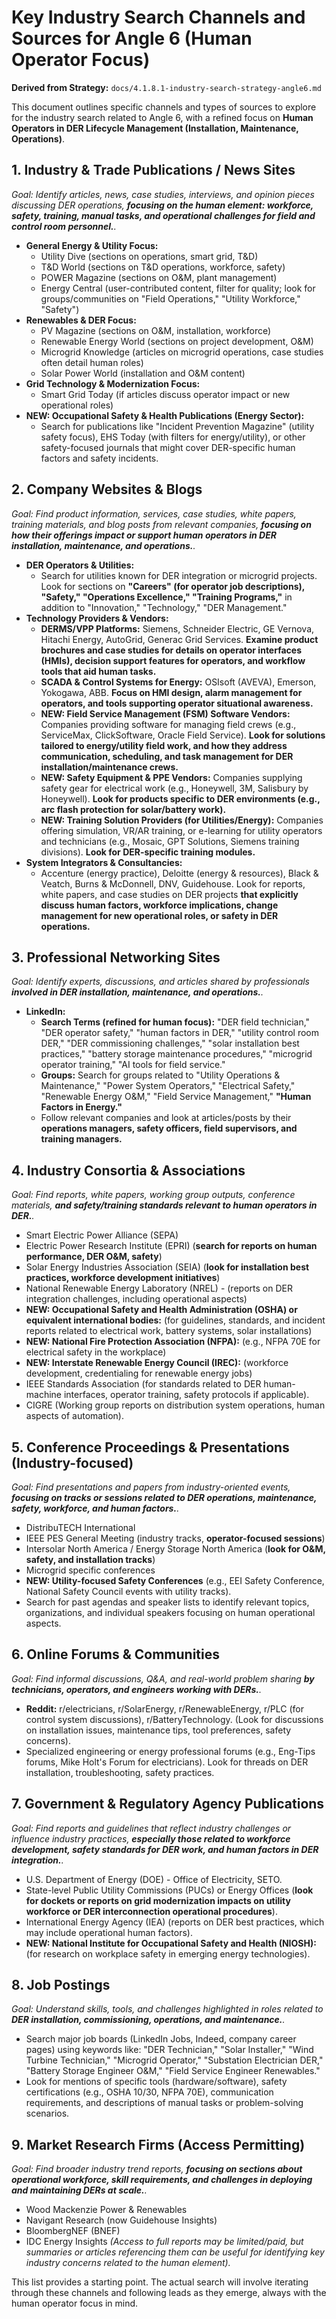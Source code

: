 # Key Industry Search Channels and Sources for Angle 6 (Human Operator Focus)
**Derived from Strategy:** `docs/4.1.8.1-industry-search-strategy-angle6.md`

This document outlines specific channels and types of sources to explore for the industry search related to Angle 6, with a refined focus on **Human Operators in DER Lifecycle Management (Installation, Maintenance, Operations)**.

## 1. Industry & Trade Publications / News Sites
*Goal: Identify articles, news, case studies, interviews, and opinion pieces discussing DER operations, **focusing on the human element: workforce, safety, training, manual tasks, and operational challenges for field and control room personnel.**.*
*   **General Energy & Utility Focus:**
    *   Utility Dive (sections on operations, smart grid, T&D)
    *   T&D World (sections on T&D operations, workforce, safety)
    *   POWER Magazine (sections on O&M, plant management)
    *   Energy Central (user-contributed content, filter for quality; look for groups/communities on "Field Operations," "Utility Workforce," "Safety")
*   **Renewables & DER Focus:**
    *   PV Magazine (sections on O&M, installation, workforce)
    *   Renewable Energy World (sections on project development, O&M)
    *   Microgrid Knowledge (articles on microgrid operations, case studies often detail human roles)
    *   Solar Power World (installation and O&M content)
*   **Grid Technology & Modernization Focus:**
    *   Smart Grid Today (if articles discuss operator impact or new operational roles)
*   **NEW: Occupational Safety & Health Publications (Energy Sector):**
    *   Search for publications like "Incident Prevention Magazine" (utility safety focus), EHS Today (with filters for energy/utility), or other safety-focused journals that might cover DER-specific human factors and safety incidents.

## 2. Company Websites & Blogs
*Goal: Find product information, services, case studies, white papers, training materials, and blog posts from relevant companies, **focusing on how their offerings impact or support human operators in DER installation, maintenance, and operations.**.*
*   **DER Operators & Utilities:**
    *   Search for utilities known for DER integration or microgrid projects. Look for sections on **"Careers" (for operator job descriptions), "Safety," "Operations Excellence," "Training Programs,"** in addition to "Innovation," "Technology," "DER Management."
*   **Technology Providers & Vendors:**
    *   **DERMS/VPP Platforms:** Siemens, Schneider Electric, GE Vernova, Hitachi Energy, AutoGrid, Generac Grid Services. **Examine product brochures and case studies for details on operator interfaces (HMIs), decision support features for operators, and workflow tools that aid human tasks.**
    *   **SCADA & Control Systems for Energy:** OSIsoft (AVEVA), Emerson, Yokogawa, ABB. **Focus on HMI design, alarm management for operators, and tools supporting operator situational awareness.**
    *   **NEW: Field Service Management (FSM) Software Vendors:** Companies providing software for managing field crews (e.g., ServiceMax, ClickSoftware, Oracle Field Service). **Look for solutions tailored to energy/utility field work, and how they address communication, scheduling, and task management for DER installation/maintenance crews.**
    *   **NEW: Safety Equipment & PPE Vendors:** Companies supplying safety gear for electrical work (e.g., Honeywell, 3M, Salisbury by Honeywell). **Look for products specific to DER environments (e.g., arc flash protection for solar/battery work).**
    *   **NEW: Training Solution Providers (for Utilities/Energy):** Companies offering simulation, VR/AR training, or e-learning for utility operators and technicians (e.g., Mosaic, GPT Solutions, Siemens training divisions). **Look for DER-specific training modules.**
*   **System Integrators & Consultancies:**
    *   Accenture (energy practice), Deloitte (energy & resources), Black & Veatch, Burns & McDonnell, DNV, Guidehouse. Look for reports, white papers, and case studies on DER projects **that explicitly discuss human factors, workforce implications, change management for new operational roles, or safety in DER operations.**

## 3. Professional Networking Sites
*Goal: Identify experts, discussions, and articles shared by professionals **involved in DER installation, maintenance, and operations.**.*
*   **LinkedIn:**
    *   **Search Terms (refined for human focus):** "DER field technician," "DER operator safety," "human factors in DER," "utility control room DER," "DER commissioning challenges," "solar installation best practices," "battery storage maintenance procedures," "microgrid operator training," "AI tools for field service."
    *   **Groups:** Search for groups related to "Utility Operations & Maintenance," "Power System Operators," "Electrical Safety," "Renewable Energy O&M," "Field Service Management," **"Human Factors in Energy."**
    *   Follow relevant companies and look at articles/posts by their **operations managers, safety officers, field supervisors, and training managers.**

## 4. Industry Consortia & Associations
*Goal: Find reports, white papers, working group outputs, conference materials, **and safety/training standards relevant to human operators in DER.**.*
*   Smart Electric Power Alliance (SEPA)
*   Electric Power Research Institute (EPRI) (**search for reports on human performance, DER O&M, safety**)
*   Solar Energy Industries Association (SEIA) (**look for installation best practices, workforce development initiatives**)
*   National Renewable Energy Laboratory (NREL) - (reports on DER integration challenges, including operational aspects)
*   **NEW: Occupational Safety and Health Administration (OSHA) or equivalent international bodies:** (for guidelines, standards, and incident reports related to electrical work, battery systems, solar installations)
*   **NEW: National Fire Protection Association (NFPA):** (e.g., NFPA 70E for electrical safety in the workplace)
*   **NEW: Interstate Renewable Energy Council (IREC):** (workforce development, credentialing for renewable energy jobs)
*   IEEE Standards Association (for standards related to DER human-machine interfaces, operator training, safety protocols if applicable).
*   CIGRE (Working group reports on distribution system operations, human aspects of automation).

## 5. Conference Proceedings & Presentations (Industry-focused)
*Goal: Find presentations and papers from industry-oriented events, **focusing on tracks or sessions related to DER operations, maintenance, safety, workforce, and human factors.**.*
*   DistribuTECH International
*   IEEE PES General Meeting (industry tracks, **operator-focused sessions**)
*   Intersolar North America / Energy Storage North America (**look for O&M, safety, and installation tracks**)
*   Microgrid specific conferences
*   **NEW: Utility-focused Safety Conferences** (e.g., EEI Safety Conference, National Safety Council events with utility tracks).
*   Search for past agendas and speaker lists to identify relevant topics, organizations, and individual speakers focusing on human operational aspects.

## 6. Online Forums & Communities
*Goal: Find informal discussions, Q&A, and real-world problem sharing **by technicians, operators, and engineers working with DERs.**.*
*   **Reddit:** r/electricians, r/SolarEnergy, r/RenewableEnergy, r/PLC (for control system discussions), r/BatteryTechnology. (Look for discussions on installation issues, maintenance tips, tool preferences, safety concerns).
*   Specialized engineering or energy professional forums (e.g., Eng-Tips forums, Mike Holt's Forum for electricians). Look for threads on DER installation, troubleshooting, safety practices.

## 7. Government & Regulatory Agency Publications
*Goal: Find reports and guidelines that reflect industry challenges or influence industry practices, **especially those related to workforce development, safety standards for DER work, and human factors in DER integration.**.*
*   U.S. Department of Energy (DOE) - Office of Electricity, SETO.
*   State-level Public Utility Commissions (PUCs) or Energy Offices (**look for dockets or reports on grid modernization impacts on utility workforce or DER interconnection operational procedures**).
*   International Energy Agency (IEA) (reports on DER best practices, which may include operational human factors).
*   **NEW: National Institute for Occupational Safety and Health (NIOSH):** (for research on workplace safety in emerging energy technologies).

## 8. Job Postings
*Goal: Understand skills, tools, and challenges highlighted in roles related to **DER installation, commissioning, operations, and maintenance.**.*
*   Search major job boards (LinkedIn Jobs, Indeed, company career pages) using keywords like: "DER Technician," "Solar Installer," "Wind Turbine Technician," "Microgrid Operator," "Substation Electrician DER," "Battery Storage Engineer O&M," "Field Service Engineer Renewables."
*   Look for mentions of specific tools (hardware/software), safety certifications (e.g., OSHA 10/30, NFPA 70E), communication requirements, and descriptions of manual tasks or problem-solving scenarios.

## 9. Market Research Firms (Access Permitting)
*Goal: Find broader industry trend reports, **focusing on sections about operational workforce, skill requirements, and challenges in deploying and maintaining DERs at scale.**.*
*   Wood Mackenzie Power & Renewables
*   Navigant Research (now Guidehouse Insights)
*   BloombergNEF (BNEF)
*   IDC Energy Insights
*(Access to full reports may be limited/paid, but summaries or articles referencing them can be useful for identifying key industry concerns related to the human element).*

This list provides a starting point. The actual search will involve iterating through these channels and following leads as they emerge, always with the human operator focus in mind. 